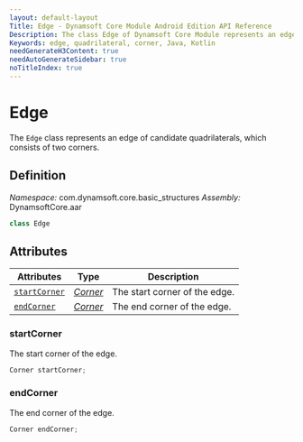 ```yaml
---
layout: default-layout
Title: Edge - Dynamsoft Core Module Android Edition API Reference
Description: The class Edge of Dynamsoft Core Module represents an edge of candidate quadrilaterals, which consists of two corners.
Keywords: edge, quadrilateral, corner, Java, Kotlin
needGenerateH3Content: true
needAutoGenerateSidebar: true
noTitleIndex: true
---
```


# Edge

The `Edge` class represents an edge of candidate quadrilaterals, which consists of two corners.

## Definition

*Namespace:* com.dynamsoft.core.basic_structures
*Assembly:* DynamsoftCore.aar

```java
class Edge
```

## Attributes

| Attributes | Type | Description |
| ---------- | ---- | ----------- |
| [`startCorner`](#startcorner) | *[Corner](corner.md)* | The start corner of the edge. |
| [`endCorner`](#endcorner) | *[Corner](corner.md)* | The end corner of the edge. |

### startCorner

The start corner of the edge.

```java
Corner startCorner;
```

### endCorner

The end corner of the edge.

```java
Corner endCorner;
```
